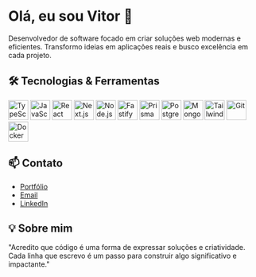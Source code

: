 # Olá, eu sou Vitor 👋

Desenvolvedor de software focado em criar soluções web modernas e eficientes. Transformo ideias em aplicações reais e busco excelência em cada projeto.

## 🛠 Tecnologias & Ferramentas

<p align="left">
  <img src="https://cdn.jsdelivr.net/gh/devicons/devicon/icons/typescript/typescript-original.svg" height="40" alt="TypeScript"/>
  <img src="https://cdn.jsdelivr.net/gh/devicons/devicon/icons/javascript/javascript-original.svg" height="40" alt="JavaScript"/>
  <img src="https://cdn.jsdelivr.net/gh/devicons/devicon/icons/react/react-original.svg" height="40" alt="React"/>
  <img src="https://cdn.jsdelivr.net/gh/devicons/devicon/icons/nextjs/nextjs-original.svg" height="40" alt="Next.js"/>
  <img src="https://cdn.jsdelivr.net/gh/devicons/devicon/icons/nodejs/nodejs-original.svg" height="40" alt="Node.js"/>
  <img src="https://cdn.jsdelivr.net/gh/devicons/devicon/icons/fastify/fastify-original.svg" height="40" alt="Fastify"/>
  <img src="https://cdn.jsdelivr.net/gh/devicons/devicon/icons/prisma/prisma-original.svg" height="40" alt="Prisma"/>
  <img src="https://cdn.jsdelivr.net/gh/devicons/devicon/icons/postgresql/postgresql-original.svg" height="40" alt="PostgreSQL"/>
  <img src="https://cdn.jsdelivr.net/gh/devicons/devicon/icons/mongodb/mongodb-original.svg" height="40" alt="MongoDB"/>
  <img src="[https://cdn.jsdelivr.net/gh/devicons/devicon/icons/tailwindcss/tailwindcss-plain.svg](https://github.com/devicons/devicon/blob/v2.17.0/icons/tailwindcss/tailwindcss-original.svg)" height="40" alt="Tailwind CSS"/>
  <img src="https://cdn.jsdelivr.net/gh/devicons/devicon/icons/git/git-original.svg" height="40" alt="Git"/>
  <img src="https://cdn.jsdelivr.net/gh/devicons/devicon/icons/docker/docker-original.svg" height="40" alt="Docker"/>
</p>

## 📫 Contato
- [Portfólio](SEU_LINK_DE_PORTFOLIO)
- [Email](mailto:SEU_EMAIL)
- [LinkedIn](SEU_LINK_DO_LINKEDIN)

## 💡 Sobre mim
"Acredito que código é uma forma de expressar soluções e criatividade. Cada linha que escrevo é um passo para construir algo significativo e impactante."
